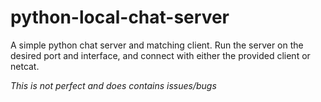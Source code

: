 # python-local-chat-server
A simple python chat server and matching client. Run the server on the desired port and interface, and connect with either the provided client or netcat.

*This is not perfect and does contains issues/bugs*
